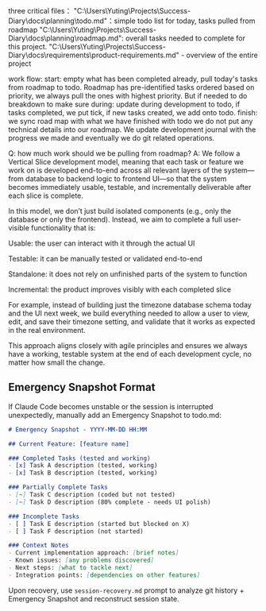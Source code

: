 three critical files：
"C:\Users\Yuting\Projects\Success-Diary\docs\planning\todo.md"：simple todo list for today, tasks pulled from roadmap
"C:\Users\Yuting\Projects\Success-Diary\docs\planning\roadmap.md": overall tasks needed to complete for this project. 
"C:\Users\Yuting\Projects\Success-Diary\docs\requirements\product-requirements.md" - overview of the entire project 

work flow:
start: empty what has been completed already, pull today's tasks from roadmap to todo. Roadmap has pre-identified tasks ordered based on priority, we always pull the ones with highest priority. But if needed to do breakdown to make sure 
during: update during development to todo, if tasks completed, we put tick, if new tasks created, we add onto todo.
finish: we sync road map with what we have finished with todo we do not put any technical details into our roadmap. We update development journal with the progress we made and eventually we do git related operations. 

Q: how much work should we be pulling from roadmap?
A: We follow a Vertical Slice development model, meaning that each task or feature we work on is developed end-to-end across all relevant layers of the system—from database to backend logic to frontend UI—so that the system becomes immediately usable, testable, and incrementally deliverable after each slice is complete.

In this model, we don’t just build isolated components (e.g., only the database or only the frontend). Instead, we aim to complete a full user-visible functionality that is:

Usable: the user can interact with it through the actual UI

Testable: it can be manually tested or validated end-to-end

Standalone: it does not rely on unfinished parts of the system to function

Incremental: the product improves visibly with each completed slice

For example, instead of building just the timezone database schema today and the UI next week, we build everything needed to allow a user to view, edit, and save their timezone setting, and validate that it works as expected in the real environment.

This approach aligns closely with agile principles and ensures we always have a working, testable system at the end of each development cycle, no matter how small the change.

## Emergency Snapshot Format

If Claude Code becomes unstable or the session is interrupted unexpectedly, manually add an Emergency Snapshot to todo.md:

```markdown
# Emergency Snapshot - YYYY-MM-DD HH:MM

## Current Feature: [feature name]

### Completed Tasks (tested and working)
- [x] Task A description (tested, working)
- [x] Task B description (tested, working)

### Partially Complete Tasks  
- [~] Task C description (coded but not tested)
- [~] Task D description (80% complete - needs UI polish)

### Incomplete Tasks
- [ ] Task E description (started but blocked on X)
- [ ] Task F description (not started)

### Context Notes
- Current implementation approach: [brief notes]
- Known issues: [any problems discovered]
- Next steps: [what to tackle next]
- Integration points: [dependencies on other features]
```

Upon recovery, use `session-recovery.md` prompt to analyze git history + Emergency Snapshot and reconstruct session state.